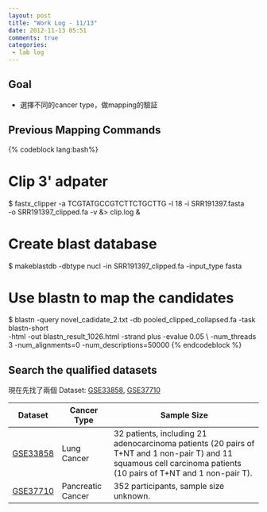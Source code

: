 ```yaml
---
layout: post
title: "Work Log - 11/13"
date: 2012-11-13 05:51
comments: true
categories: 
 - lab log
---
```


## Goal
* 選擇不同的cancer type，做mapping的驗証

<!-- more -->
## Previous Mapping Commands
{% codeblock lang:bash%}
# Clip 3' adpater
$ fastx_clipper -a TCGTATGCCGTCTTCTGCTTG -l 18 -i SRR191397.fasta \
  -o SRR191397_clipped.fa -v &> clip.log &
# Create blast database
$ makeblastdb -dbtype nucl -in SRR191397_clipped.fa  -input_type fasta
# Use blastn to map the candidates
$ blastn -query novel_cadidate_2.txt -db pooled_clipped_collapsed.fa -task blastn-short \
  -html -out blastn_result_1026.html -strand plus -evalue 0.05  \ 
  -num_threads 3 -num_alignments=0 -num_descriptions=50000
{% endcodeblock %}

## Search the qualified datasets

現在先找了兩個 Dataset: [GSE33858], [GSE37710]

Dataset     | Cancer Type        | Sample Size
----------- | -------------      | ------------
[GSE33858]  | Lung Cancer        | 32 patients, including 21 adenocarcinoma patients (20 pairs of T+NT and 1 non-pair T) and 11 squamous cell carcinoma patients (10 pairs of T+NT and 1 non-pair T).
[GSE37710]  | Pancreatic Cancer  | 352 participants, sample size unknown.


[GSE33858]: http://www.ncbi.nlm.nih.gov/geo/query/acc.cgi?acc=GSE33858
[GSE37710]:http://www.ncbi.nlm.nih.gov/geo/query/acc.cgi?acc=GSE37710